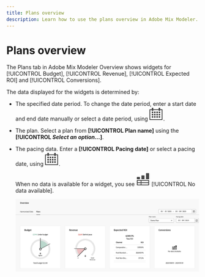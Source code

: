 ```yaml
---
title: Plans overview 
description: Learn how to use the plans overview in Adobe Mix Modeler.
---
```


# Plans overview

The Plans tab in Adobe Mix Modeler Overview shows widgets for [!UICONTROL Budget], [!UICONTROL Revenue], [!UICONTROL Expected ROI] and [!UICONTROL Conversions].

The data displayed for the widgets is determined by:

* The specified date period. To change the date period, enter a start date and end date manually or select a date period, using ![Calendar](../assets/icons/Calendar.svg).

* The plan. Select a plan from **[!UICONTROL Plan name]** using the **[!UICONTROL _Select an option..._]**.

* The pacing data. Enter a **[!UICONTROL Pacing date]** or select a pacing date, using ![Calendar](../assets/icons/Calendar.svg).

  When no data is available for a widget, you see ![Table](../assets/icons/TableAndChart.svg) [!UICONTROL No data available].

  ![Plans overview](../assets/plans-overview.png)
  